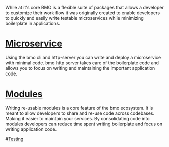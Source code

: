 
While at it's core BMO is a flexible suite of packages that allows a developer to customize their work flow
it was originally created to enable developers to quickly and easily write testable microservices
while minimizing boilerplate in applications.

# [Microservice](/recipes/microservice/)

Using the bmo cli and http-server you can write and deploy a microservice with minimal code. bmo http server
takes care of the boilerplate code and allows you to focus on writing and maintaining the important application code.

# [Modules](/recipes/modules/)

Writing re-usable modules is a core feature of the bmo ecosystem.
It is meant to allow developers to share and re-use code across codebases. Making it easier to maintain
your services. By consolidating code into modules developers can reduce time spent writing boilerplate
and focus on writing application code.


#[Testing](/recipes/testing/)
